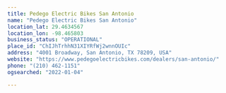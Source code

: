 ```yaml
---
title: Pedego Electric Bikes San Antonio
name: "Pedego Electric Bikes San Antonio"
location_lat: 29.4634567
location_lon: -98.465803
business_status: "OPERATIONAL"
place_id: "ChIJhTrhhN31XIYRfWj2wnnOUIc"
address: "4001 Broadway, San Antonio, TX 78209, USA"
website: "https://www.pedegoelectricbikes.com/dealers/san-antonio/"
phone: "(210) 462-1151"
ogsearched: "2022-01-04"

---
```

